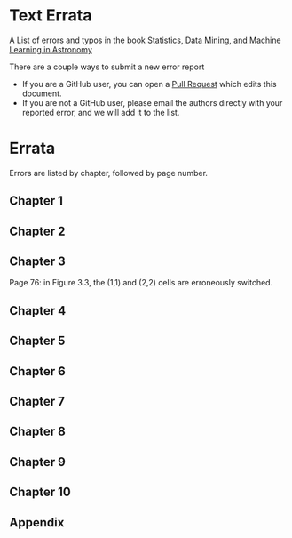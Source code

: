 # Text Errata

A List of errors and typos in the book
[Statistics, Data Mining, and Machine Learning in Astronomy](http://press.princeton.edu/titles/10159.html)

There are a couple ways to submit a new error report

- If you are a GitHub user, you can open a [Pull Request](https://help.github.com/articles/using-pull-requests) which edits this document.
- If you are not a GitHub user, please email the authors directly with your reported error, and we will add it to the list.


# Errata

Errors are listed by chapter, followed by page number.

## Chapter 1



## Chapter 2



## Chapter 3

Page 76: in Figure 3.3, the (1,1) and (2,2) cells are erroneously switched.


## Chapter 4



## Chapter 5



## Chapter 6



## Chapter 7



## Chapter 8



## Chapter 9



## Chapter 10



## Appendix